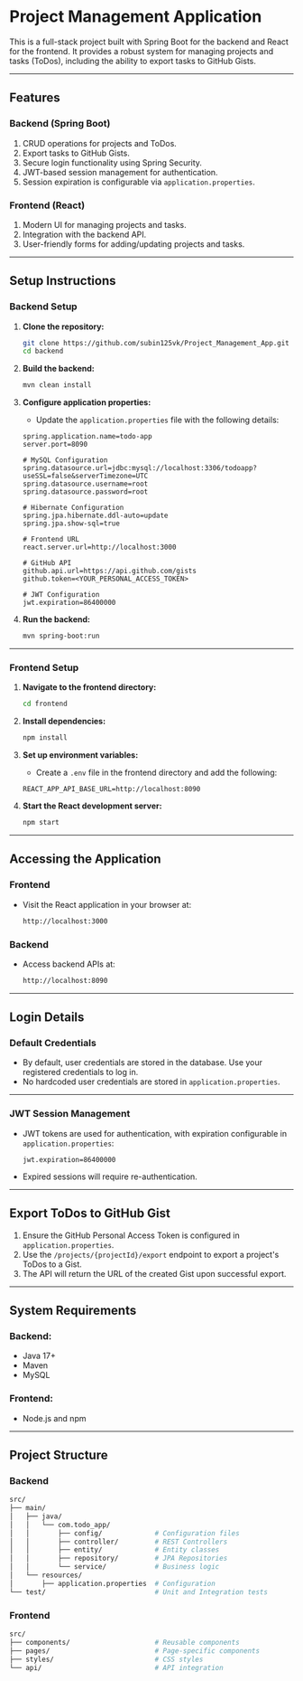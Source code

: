 # **Project Management Application**

This is a full-stack project built with Spring Boot for the backend and React for the frontend. It provides a robust system for managing projects and tasks (ToDos), including the ability to export tasks to GitHub Gists.

---

## **Features**

### **Backend (Spring Boot)**
1. CRUD operations for projects and ToDos.
2. Export tasks to GitHub Gists.
3. Secure login functionality using Spring Security.
4. JWT-based session management for authentication.
5. Session expiration is configurable via `application.properties`.

### **Frontend (React)**
1. Modern UI for managing projects and tasks.
2. Integration with the backend API.
3. User-friendly forms for adding/updating projects and tasks.

---

## **Setup Instructions**

### **Backend Setup**

1. **Clone the repository:**

    ```bash
    git clone https://github.com/subin125vk/Project_Management_App.git
    cd backend
    ```

2. **Build the backend:**

    ```bash
    mvn clean install
    ```

3. **Configure application properties:**
    - Update the `application.properties` file with the following details:

    ```properties
    spring.application.name=todo-app
    server.port=8090

    # MySQL Configuration
    spring.datasource.url=jdbc:mysql://localhost:3306/todoapp?useSSL=false&serverTimezone=UTC
    spring.datasource.username=root
    spring.datasource.password=root

    # Hibernate Configuration
    spring.jpa.hibernate.ddl-auto=update
    spring.jpa.show-sql=true

    # Frontend URL
    react.server.url=http://localhost:3000

    # GitHub API
    github.api.url=https://api.github.com/gists
    github.token=<YOUR_PERSONAL_ACCESS_TOKEN>

    # JWT Configuration
    jwt.expiration=86400000
    ```

4. **Run the backend:**

    ```bash
    mvn spring-boot:run
    ```

---

### **Frontend Setup**

1. **Navigate to the frontend directory:**

    ```bash
    cd frontend
    ```

2. **Install dependencies:**

    ```bash
    npm install
    ```

3. **Set up environment variables:**
    - Create a `.env` file in the frontend directory and add the following:

    ```env
    REACT_APP_API_BASE_URL=http://localhost:8090
    ```

4. **Start the React development server:**

    ```bash
    npm start
    ```

---

## **Accessing the Application**

### **Frontend**
- Visit the React application in your browser at:

    ```bash
    http://localhost:3000
    ```

### **Backend**
- Access backend APIs at:

    ```bash
    http://localhost:8090
    ```

---

## **Login Details**

### **Default Credentials**
- By default, user credentials are stored in the database. Use your registered credentials to log in.  
- No hardcoded user credentials are stored in `application.properties`.

---

### **JWT Session Management**
- JWT tokens are used for authentication, with expiration configurable in `application.properties`:

    ```properties
    jwt.expiration=86400000
    ```

- Expired sessions will require re-authentication.

---

## **Export ToDos to GitHub Gist**

1. Ensure the GitHub Personal Access Token is configured in `application.properties`.
2. Use the `/projects/{projectId}/export` endpoint to export a project's ToDos to a Gist.
3. The API will return the URL of the created Gist upon successful export.

---

## **System Requirements**

### **Backend:**
- Java 17+
- Maven
- MySQL

### **Frontend:**
- Node.js and npm

---

## **Project Structure**

### **Backend**
```bash
src/  
├── main/  
│   ├── java/  
│   │   └── com.todo_app/  
│   │       ├── config/             # Configuration files  
│   │       ├── controller/         # REST Controllers  
│   │       ├── entity/             # Entity classes  
│   │       ├── repository/         # JPA Repositories  
│   │       └── service/            # Business logic  
│   └── resources/  
│       ├── application.properties  # Configuration  
└── test/                           # Unit and Integration tests  
```

### **Frontend**
```bash
src/  
├── components/                     # Reusable components  
├── pages/                          # Page-specific components  
├── styles/                         # CSS styles  
└── api/                            # API integration  
```

